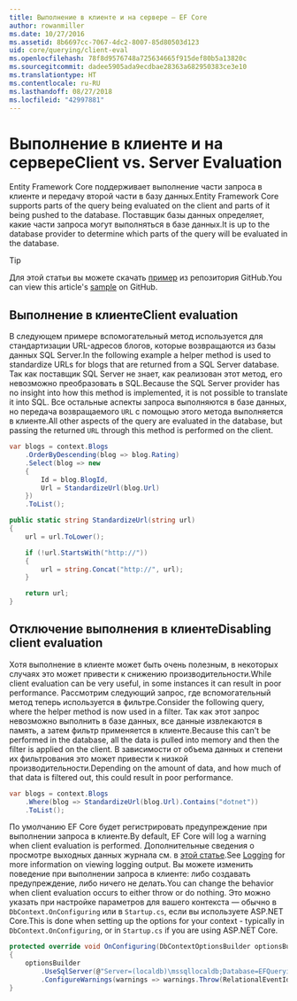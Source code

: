 ```yaml
---
title: Выполнение в клиенте и на сервере — EF Core
author: rowanmiller
ms.date: 10/27/2016
ms.assetid: 8b6697cc-7067-4dc2-8007-85d80503d123
uid: core/querying/client-eval
ms.openlocfilehash: 78f8d9576748a725634665f915def80b5a13820c
ms.sourcegitcommit: dadee5905ada9ecdbae28363a682950383ce3e10
ms.translationtype: HT
ms.contentlocale: ru-RU
ms.lasthandoff: 08/27/2018
ms.locfileid: "42997881"
---
```

# <a name="client-vs-server-evaluation"></a><span data-ttu-id="d361f-102">Выполнение в клиенте и на сервере</span><span class="sxs-lookup"><span data-stu-id="d361f-102">Client vs. Server Evaluation</span></span>

<span data-ttu-id="d361f-103">Entity Framework Core поддерживает выполнение части запроса в клиенте и передачу второй части в базу данных.</span><span class="sxs-lookup"><span data-stu-id="d361f-103">Entity Framework Core supports parts of the query being evaluated on the client and parts of it being pushed to the database.</span></span> <span data-ttu-id="d361f-104">Поставщик базы данных определяет, какие части запроса могут выполняться в базе данных.</span><span class="sxs-lookup"><span data-stu-id="d361f-104">It is up to the database provider to determine which parts of the query will be evaluated in the database.</span></span>

> [!TIP]  
> <span data-ttu-id="d361f-105">Для этой статьи вы можете скачать [пример](https://github.com/aspnet/EntityFramework.Docs/tree/master/samples/core/Querying) из репозитория GitHub.</span><span class="sxs-lookup"><span data-stu-id="d361f-105">You can view this article's [sample](https://github.com/aspnet/EntityFramework.Docs/tree/master/samples/core/Querying) on GitHub.</span></span>

## <a name="client-evaluation"></a><span data-ttu-id="d361f-106">Выполнение в клиенте</span><span class="sxs-lookup"><span data-stu-id="d361f-106">Client evaluation</span></span>

<span data-ttu-id="d361f-107">В следующем примере вспомогательный метод используется для стандартизации URL-адресов блогов, которые возвращаются из базы данных SQL Server.</span><span class="sxs-lookup"><span data-stu-id="d361f-107">In the following example a helper method is used to standardize URLs for blogs that are returned from a SQL Server database.</span></span> <span data-ttu-id="d361f-108">Так как поставщик SQL Server не знает, как реализован этот метод, его невозможно преобразовать в SQL.</span><span class="sxs-lookup"><span data-stu-id="d361f-108">Because the SQL Server provider has no insight into how this method is implemented, it is not possible to translate it into SQL.</span></span> <span data-ttu-id="d361f-109">Все остальные аспекты запроса выполняются в базе данных, но передача возвращаемого `URL` с помощью этого метода выполняется в клиенте.</span><span class="sxs-lookup"><span data-stu-id="d361f-109">All other aspects of the query are evaluated in the database, but passing the returned `URL` through this method is performed on the client.</span></span>

<!-- [!code-csharp[Main](samples/core/Querying/Querying/ClientEval/Sample.cs?highlight=6)] -->
``` csharp
var blogs = context.Blogs
    .OrderByDescending(blog => blog.Rating)
    .Select(blog => new
    {
        Id = blog.BlogId,
        Url = StandardizeUrl(blog.Url)
    })
    .ToList();
```

<!-- [!code-csharp[Main](samples/core/Querying/Querying/ClientEval/Sample.cs)] -->
``` csharp
public static string StandardizeUrl(string url)
{
    url = url.ToLower();

    if (!url.StartsWith("http://"))
    {
        url = string.Concat("http://", url);
    }

    return url;
}
```

## <a name="disabling-client-evaluation"></a><span data-ttu-id="d361f-110">Отключение выполнения в клиенте</span><span class="sxs-lookup"><span data-stu-id="d361f-110">Disabling client evaluation</span></span>

<span data-ttu-id="d361f-111">Хотя выполнение в клиенте может быть очень полезным, в некоторых случаях это может привести к снижению производительности.</span><span class="sxs-lookup"><span data-stu-id="d361f-111">While client evaluation can be very useful, in some instances it can result in poor performance.</span></span> <span data-ttu-id="d361f-112">Рассмотрим следующий запрос, где вспомогательный метод теперь используется в фильтре.</span><span class="sxs-lookup"><span data-stu-id="d361f-112">Consider the following query, where the helper method is now used in a filter.</span></span> <span data-ttu-id="d361f-113">Так как этот запрос невозможно выполнить в базе данных, все данные извлекаются в память, а затем фильтр применяется в клиенте.</span><span class="sxs-lookup"><span data-stu-id="d361f-113">Because this can't be performed in the database, all the data is pulled into memory and then the filter is applied on the client.</span></span> <span data-ttu-id="d361f-114">В зависимости от объема данных и степени их фильтрования это может привести к низкой производительности.</span><span class="sxs-lookup"><span data-stu-id="d361f-114">Depending on the amount of data, and how much of that data is filtered out, this could result in poor performance.</span></span>

<!-- [!code-csharp[Main](samples/core/Querying/Querying/ClientEval/Sample.cs)] -->
``` csharp
var blogs = context.Blogs
    .Where(blog => StandardizeUrl(blog.Url).Contains("dotnet"))
    .ToList();
```

<span data-ttu-id="d361f-115">По умолчанию EF Core будет регистрировать предупреждение при выполнении запроса в клиенте.</span><span class="sxs-lookup"><span data-stu-id="d361f-115">By default, EF Core will log a warning when client evaluation is performed.</span></span> <span data-ttu-id="d361f-116">Дополнительные сведения о просмотре выходных данных журнала см. в [этой статье](../miscellaneous/logging.md).</span><span class="sxs-lookup"><span data-stu-id="d361f-116">See [Logging](../miscellaneous/logging.md) for more information on viewing logging output.</span></span> <span data-ttu-id="d361f-117">Вы можете изменить поведение при выполнении запроса в клиенте: либо создавать предупреждение, либо ничего не делать.</span><span class="sxs-lookup"><span data-stu-id="d361f-117">You can change the behavior when client evaluation occurs to either throw or do nothing.</span></span> <span data-ttu-id="d361f-118">Это можно указать при настройке параметров для вашего контекста — обычно в `DbContext.OnConfiguring` или в `Startup.cs`, если вы используете ASP.NET Core.</span><span class="sxs-lookup"><span data-stu-id="d361f-118">This is done when setting up the options for your context - typically in `DbContext.OnConfiguring`, or in `Startup.cs` if you are using ASP.NET Core.</span></span>

<!-- [!code-csharp[Main](samples/core/Querying/Querying/ClientEval/ThrowOnClientEval/BloggingContext.cs?highlight=5)] -->
``` csharp
protected override void OnConfiguring(DbContextOptionsBuilder optionsBuilder)
{
    optionsBuilder
        .UseSqlServer(@"Server=(localdb)\mssqllocaldb;Database=EFQuerying;Trusted_Connection=True;")
        .ConfigureWarnings(warnings => warnings.Throw(RelationalEventId.QueryClientEvaluationWarning));
}
```
